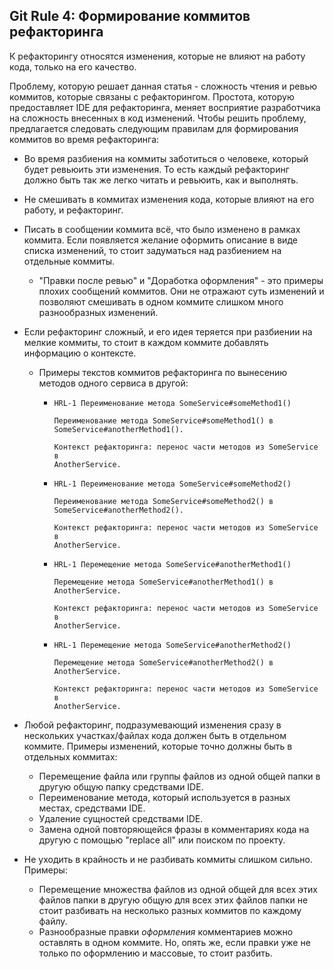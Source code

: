 ## Git Rule 4: Формирование коммитов рефакторинга



К рефакторингу относятся изменения, которые не влияют на работу кода, только на его качество.

Проблему, которую решает данная статья - сложность чтения и ревью коммитов, которые связаны с рефакторингом. Простота, которую предоставляет IDE для рефакторинга, меняет восприятие разработчика на сложность внесенных в код изменений. Чтобы решить проблему, предлагается следовать следующим правилам для формирования коммитов во время рефакторинга:

- Во время разбиения на коммиты заботиться о человеке, который будет ревьюить эти изменения. То есть каждый рефакторинг должно быть так же легко читать и ревьюить, как и выполнять.

- Не смешивать в коммитах изменения кода, которые влияют на его работу, и рефакторинг.

- Писать в сообщении коммита всё, что было изменено в рамках коммита. Если появляется желание оформить описание в виде списка изменений, то стоит задуматься над разбиением на отдельные коммиты.

  - "Правки после ревью" и "Доработка оформления" - это примеры плохих сообщений коммитов. Они не отражают суть изменений и позволяют смешивать в одном коммите слишком много разнообразных изменений.

- Если рефакторинг сложный, и его идея теряется при разбиении на мелкие коммиты, то стоит в каждом коммите добавлять информацию о контексте.

  - Примеры текстов коммитов рефакторинга по вынесению методов одного сервиса в другой:

    - ```
      HRL-1 Переименование метода SomeService#someMethod1() 
      
      Переименование метода SomeService#someMethod1() в SomeService#anotherMethod1().
      
      Контекст рефакторинга: перенос части методов из SomeService в
      AnotherService.
      ```

    - ```
      HRL-1 Переименование метода SomeService#someMethod2() 
      
      Переименование метода SomeService#someMethod2() в SomeService#anotherMethod2().
      
      Контекст рефакторинга: перенос части методов из SomeService в
      AnotherService.
      ```

    - ```
      HRL-1 Перемещение метода SomeService#anotherMethod1() 
      
      Перемещение метода SomeService#anotherMethod1() в AnotherService. 
      
      Контекст рефакторинга: перенос части методов из SomeService в
      AnotherService.
      ```

    - ```
      HRL-1 Перемещение метода SomeService#anotherMethod2() 
      
      Перемещение метода SomeService#anotherMethod2() в AnotherService. 
      
      Контекст рефакторинга: перенос части методов из SomeService в
      AnotherService.
      ```

- Любой рефакторинг, подразумевающий изменения сразу в нескольких участках/файлах кода должен быть в отдельном коммите. Примеры изменений, которые точно должны быть в отдельных коммитах:
  
  - Перемещение файла или группы файлов из одной общей папки в другую общую папку средствами IDE.
  - Переименование метода, который используется в разных местах, средствами IDE.
  - Удаление сущностей средствами IDE.
  - Замена одной повторяющейся фразы в комментариях кода на другую с помощью "replace all" или поиском по проекту.
  
- Не уходить в крайность и не разбивать коммиты слишком сильно. Примеры:
  - Перемещение множества файлов из одной общей для всех этих файлов папки в другую общую для всех этих файлов папки не стоит разбивать на несколько разных коммитов по каждому файлу.
  - Разнообразные правки *оформления* комментариев можно оставлять в одном коммите. Но, опять же, если правки уже не только по оформлению и массовые, то стоит разбить.
